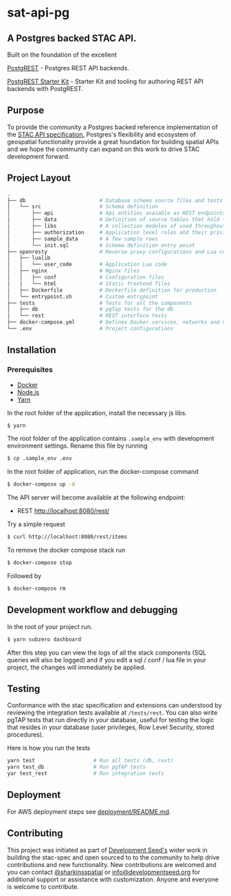 # sat-api-pg

## A Postgres backed STAC API.

Built on the foundation of the excellent

[PostgREST](https://postgrest.com) - Postgres REST API backends.

[PostgREST Starter Kit](https://github.com/subzerocloud/postgrest-starter-kit) - Starter Kit and tooling for authoring REST API backends with PostgREST.

## Purpose

To provide the community a Postgres backed reference implementation of the [STAC API specification.](https://github.com/radiantearth/stac-spec/tree/dev/api-spec)
Postgres's flexibility and ecosystem of geospatial functionality provide a great
foundation for building spatial APIs and we hope the community can expand on this work to drive STAC development forward.

## Project Layout

```bash
.
├── db                        # Database schema source files and tests
│   └── src                   # Schema definition
│       ├── api               # Api entities avaiable as REST endpoints
│       ├── data              # Definition of source tables that hold the data
│       ├── libs              # A collection modules of used throughout the code
│       ├── authorization     # Application level roles and their privileges
│       ├── sample_data       # A few sample rows
│       └── init.sql          # Schema definition entry point
├── openresty                 # Reverse proxy configurations and Lua code
│   ├── lualib
│   │   └── user_code         # Application Lua code
│   ├── nginx                 # Nginx files
│   │   ├── conf              # Configuration files
│   │   └── html              # Static frontend files
│   ├── Dockerfile            # Dockerfile definition for production
│   └── entrypoint.sh         # Custom entrypoint
├── tests                     # Tests for all the components
│   ├── db                    # pgTap tests for the db
│   └── rest                  # REST interface tests
├── docker-compose.yml        # Defines Docker services, networks and volumes
└── .env                      # Project configurations

```

## Installation

### Prerequisites
* [Docker](https://www.docker.com)
* [Node.js](https://nodejs.org/en/)
* [Yarn](https://yarnpkg.com/lang/en/)

In the root folder of the application, install the necessary js libs.
```bash
$ yarn
```

The root folder of the application contains `.sample_env` with development environment settings.  Rename this file by running
```bash
$ cp .sample_env .env
```

In the root folder of application, run the docker-compose command
```bash
$ docker-compose up -d
```

The API server will become available at the following endpoint:

- REST [http://localhost:8080/rest/](http://localhost:8080/rest/)

Try a simple request
```bash
$ curl http://localhost:8080/rest/items
```

To remove the docker compose stack run
```bash
$ docker-compose stop
```
Followed by
```bash
$ docker-compose rm
```

## Development workflow and debugging

In the root of your project run.
```bash
$ yarn subzero dashboard
```
After this step you can view the logs of all the stack components (SQL queries will also be logged) and
if you edit a sql / conf / lua file in your project, the changes will immediately be applied.


## Testing
Conformance with the stac specification and extensions can understood by reviewing the integration tests available at `/tests/rest`.
You can also write pgTAP tests that run directly in your database, useful for testing the logic that resides in your database (user privileges, Row Level Security, stored procedures).

Here is how you run the tests

```bash
yarn test                   # Run all tests (db, rest)
yarn test_db                # Run pgTAP tests
yar test_rest               # Run integration tests
```

## Deployment
For AWS deployment steps see [deployment/README.md](deployment/README.md).

## Contributing
This project was initiated as part of [Development Seed's](https://developmentseed.org/) wider work in building the stac-spec
and open sourced to to the community to help drive contributions and new functionality.  New contributions are welcomed and you can contact
[@sharkinsspatial](https://github.com/sharkinsspatial) or info@developmentseed.org for additional support or assistance with customization.
Anyone and everyone is welcome to contribute.

